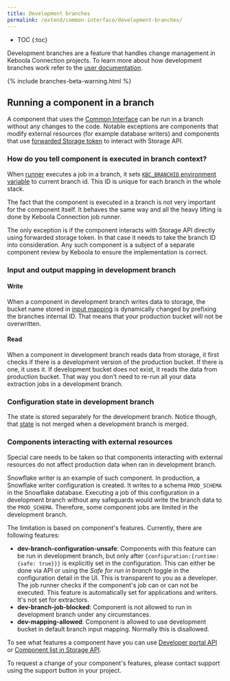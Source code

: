 ```yaml
---
title: Development branches
permalink: /extend/common-interface/development-branches/
---
```


* TOC
{:toc}

Development branches are a feature that handles change management in Keboola Connection projects. To learn more about how development branches work refer to the [user documentation](https://help.keboola.com/components/branches/). 

{% include branches-beta-warning.html %}

## Running a component in a branch

A component that uses the [Common Interface](/extend/common-interface/) can be run in a branch without any changes to the code. Notable exceptions are components that modify external resources (for example database writers) and components that use [forwarded Storage token](/extend/common-interface/environment/#environment-variables) to interact with Storage API. 

### How do you tell component is executed in branch context?

When [runner](/extend/docker-runner/) executes a job in a branch, it sets [`KBC_BRANCHID` environment variable](/extend/common-interface/environment/#environment-variables) to current branch id. This ID is unique for each branch in the whole stack. 

The fact that the component is executed in a branch is not very important for the component itself. It behaves the same way and all the heavy lifting is done by Keboola Connection job runner. 

The only exception is if the component interacts with Storage API directly using forwarded storage token. In that case it needs to take the branch ID into consideration. Any such component is a subject of a separate component review by Keboola to ensure the implementation is correct.  

### Input and output mapping in development branch

#### Write

When a component in development branch writes data to storage, the bucket name stored in [input mapping](/extend/component/tutorial/input-mapping/) is dynamically changed by prefixing the branches internal ID. That means that your production bucket will not be overwritten.

#### Read

When a component in development branch reads data from storage, it first checks if there is a development version of the production bucket. If there is one, it uses it. If development bucket does not exist, it reads the data from production bucket. That way you don't need to re-run all your data extraction jobs in a development branch.

### Configuration state in development branch

The state is stored separately for the development branch. Notice though, that [state](/integrate/storage/api/configurations/#state) is not merged when a development branch is merged. 

### Components interacting with external resources

Special care needs to be taken so that components interacting with external resources do not affect production data when ran in development branch. 

Snowflake writer is an example of such component. In production, a Snowflake writer configuration is created. It writes to a schema `PROD_SCHEMA` in the Snowflake database. Executing a job of this configuration in a development branch without any safeguards would write the branch data to the `PROD_SCHEMA`. Therefore, some component jobs are limited in the development branch. 

The limitation is based on component's features. Currently, there are following features:

* **dev-branch-configuration-unsafe**: Components with this feature can be run in development branch, but only after `{configuration:{runtime: {safe: true}}}` is explicitly set in the configuration. This can either be done via API or using the *Safe for run in branch* toggle in the configuration detail in the UI. This is transparent to you as a developer. The job runner checks if the component's job can or can not be executed. This feature is automatically set for applications and writers. It's not set for extractors. 
* **dev-branch-job-blocked**: Component is not allowed to run in development branch under any circumstances.
* **dev-mapping-allowed**: Component is allowed to use development bucket in default branch input mapping. Normally this is disallowed. 

To see what features a component have you can use [Developer portal API](https://kebooladeveloperportal.docs.apiary.io/#reference/0/public-api/get-app-detail) or [Component list in Storage API](https://keboola.docs.apiary.io/#reference/miscellaneous/api-index/component-list). 

To request a change of your component's features, please contact support using the support button in your project. 
